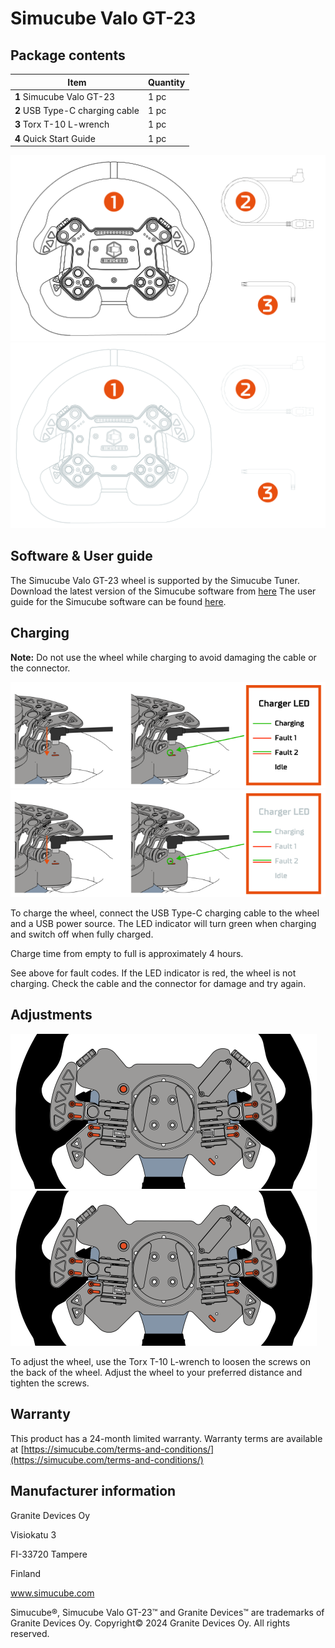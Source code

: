 # Simucube Valo GT-23
## Package contents
| Item                            | Quantity |
|---------------------------------|----------|
| **1** Simucube Valo GT-23       | 1 pc     |
| **2** USB Type-C charging cable | 1 pc     |
| **3** Torx T-10 L-wrench        | 1 pc     |
| **4** Quick Start Guide         | 1 pc     |

![](assets%2Fvalo_wheel.svg#gh-light-mode-only)
![](assets%2Fvalo_wheel_dark.svg#gh-dark-mode-only)

## Software & User guide
The Simucube Valo GT-23 wheel is supported by the Simucube Tuner. Download the latest version of the Simucube software from [here](https://www.simucube.com/downloads)
The user guide for the Simucube software can be found [here](../Tuner/index.md).

## Charging

**Note:** Do not use the wheel while charging to avoid damaging the cable or the connector.

![](assets%2Fvalo_charging.svg#gh-light-mode-only)
![](assets%2Fvalo_charging_dark.svg#gh-dark-mode-only)

To charge the wheel, connect the USB Type-C charging cable to the wheel and a USB power source. The LED indicator will turn green when charging and switch off when fully charged.

Charge time from empty to full is approximately 4 hours.

See above for fault codes. If the LED indicator is red, the wheel is not charging. Check the cable and the connector for damage and try again.

## Adjustments
![](assets%2Fvalo_adjustments.svg#gh-light-mode-only)
![](assets%2Fvalo_adjustments_dark.svg#gh-dark-mode-only)

To adjust the wheel, use the Torx T-10 L-wrench to loosen the screws on the back of the wheel. Adjust the wheel to your preferred distance and tighten the screws.

## Warranty
This product has a 24-month limited warranty.
Warranty terms are available at [https://simucube.com/terms-and-conditions/](https://simucube.com/terms-and-conditions/)

## Manufacturer information
Granite Devices Oy

Visiokatu 3

FI-33720 Tampere

Finland

www.simucube.com

Simucube®, Simucube Valo GT-23™ and Granite Devices™ are trademarks of Granite Devices Oy.
Copyright© 2024 Granite Devices Oy. All rights reserved.